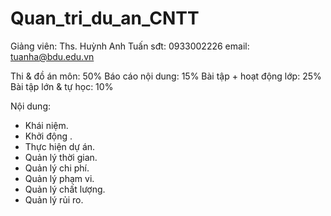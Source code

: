 # Quan_tri_du_an_CNTT
Giảng viên: Ths. Huỳnh Anh Tuấn
sđt: 0933002226
email: tuanha@bdu.edu.vn

Thi & đồ án môn: 50%
Báo cáo nội dung: 15%
Bài tập + hoạt động lớp: 25%
Bài tập lớn & tự học: 10%

Nội dung:
- Khái niệm.
- Khởi động .
- Thực hiện dự án.
- Quản lý thời gian.
- Quản lý chi phí.
- Quản lý phạm vi.
- Quản lý chất lượng.
- Quản lý rủi ro.
